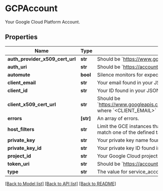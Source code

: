 # GCPAccount

Your Google Cloud Platform Account.

## Properties
Name | Type | Description | Notes
------------ | ------------- | ------------- | -------------
**auth_provider_x509_cert_url** | **str** | Should be &#x60;https://www.googleapis.com/oauth2/v1/certs&#x60;. | [optional] 
**auth_uri** | **str** | Should be &#x60;https://accounts.google.com/o/oauth2/auth&#x60;. | [optional] 
**automute** | **bool** | Silence monitors for expected GCE instance shutdowns. | [optional] 
**client_email** | **str** | Your email found in your JSON service account key. | [optional] 
**client_id** | **str** | Your ID found in your JSON service account key. | [optional] 
**client_x509_cert_url** | **str** | Should be &#x60;https://www.googleapis.com/robot/v1/metadata/x509/&lt;CLIENT_EMAIL&gt;&#x60; where &#x60;&lt;CLIENT_EMAIL&gt;&#x60; is the email found in your JSON service account key. | [optional] 
**errors** | **[str]** | An array of errors. | [optional] 
**host_filters** | **str** | Limit the GCE instances that are pulled into Datadog by using tags. Only hosts that match one of the defined tags are imported into Datadog. | [optional] 
**private_key** | **str** | Your private key name found in your JSON service account key. | [optional] 
**private_key_id** | **str** | Your private key ID found in your JSON service account key. | [optional] 
**project_id** | **str** | Your Google Cloud project ID found in your JSON service account key. | [optional] 
**token_uri** | **str** | Should be &#x60;https://accounts.google.com/o/oauth2/token&#x60;. | [optional] 
**type** | **str** | The value for service_account found in your JSON service account key. | [optional] 

[[Back to Model list]](README.md#documentation-for-models) [[Back to API list]](README.md#documentation-for-api-endpoints) [[Back to README]](README.md)


